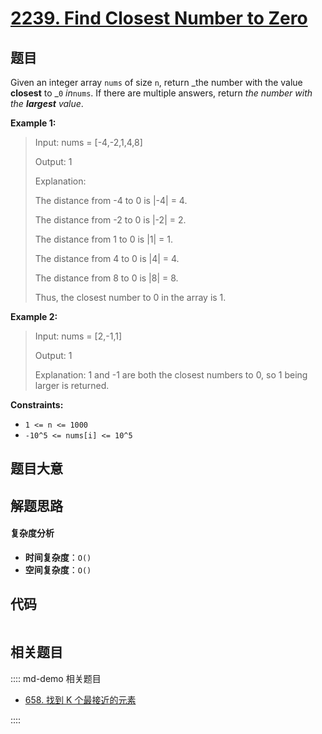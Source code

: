 # [2239. Find Closest Number to Zero](https://leetcode.com/problems/find-closest-number-to-zero/)

## 题目

Given an integer array `nums` of size `n`, return _the number with the value
**closest** to _`0` _in_`nums`. If there are multiple answers, return _the
number with the **largest** value_.

**Example 1:**

> Input: nums = [-4,-2,1,4,8]
>
> Output: 1
>
> Explanation:
>
> The distance from -4 to 0 is |-4| = 4.
>
> The distance from -2 to 0 is |-2| = 2.
>
> The distance from 1 to 0 is |1| = 1.
>
> The distance from 4 to 0 is |4| = 4.
>
> The distance from 8 to 0 is |8| = 8.
>
> Thus, the closest number to 0 in the array is 1.

**Example 2:**

> Input: nums = [2,-1,1]
>
> Output: 1
>
> Explanation: 1 and -1 are both the closest numbers to 0, so 1 being larger is returned.

**Constraints:**

- `1 <= n <= 1000`
- `-10^5 <= nums[i] <= 10^5`

## 题目大意

## 解题思路

#### 复杂度分析

- **时间复杂度**：`O()`
- **空间复杂度**：`O()`

## 代码

```javascript

```

## 相关题目

:::: md-demo 相关题目

- [658. 找到 K 个最接近的元素](https://leetcode.com/problems/find-k-closest-elements)

::::
